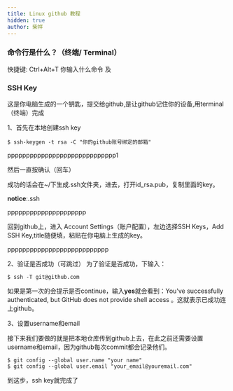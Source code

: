 ```yaml
---
title: Linux github 教程
hidden: true
author: 柴祥
---
```

### 命令行是什么？（终端/ Terminal）
快捷键:  Ctrl+Alt+T
你输入什么命令
及








### SSH Key
这是你电脑生成的一个钥匙，提交给github,是让github记住你的设备,用terminal（终端）完成

1、首先在本地创建ssh key
```
$ ssh-keygen -t rsa -C "你的github账号绑定的邮箱"
```

ppppppppppppppppppppppppppppp1

然后一直按确认（回车）

成功的话会在~/下生成.ssh文件夹，进去，打开id_rsa.pub，复制里面的key。

**notice**:.ssh

ppppppppppppppppppppp

回到github上，进入 Account Settings（账户配置），左边选择SSH Keys，Add SSH Key,title随便填，粘贴在你电脑上生成的key。

ppppppppppppppppppppppppppp

2、验证是否成功（可跳过）
为了验证是否成功，下输入： 
```
$ ssh -T git@github.com
```
如果是第一次的会提示是否continue，输入**yes**就会看到：You've successfully authenticated, but GitHub does not provide shell access 。这就表示已成功连上github。 

3、设置username和email

接下来我们要做的就是把本地仓库传到github上去，在此之前还需要设置username和email，因为github每次commit都会记录他们。 
```
$ git config --global user.name "your name"
$ git config --global user.email "your_email@youremail.com"
```


到这步，ssh key就完成了
